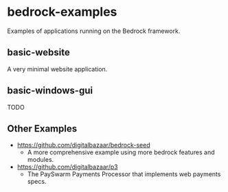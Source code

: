 # bedrock-examples

Examples of applications running on the Bedrock framework.

## basic-website

A very minimal website application.

## basic-windows-gui

TODO

## Other Examples

- https://github.com/digitalbazaar/bedrock-seed
  - A more comprehensive example using more bedrock features and modules.
- https://github.com/digitalbazaar/p3
  - The PaySwarm Payments Processor that implements web payments specs.
